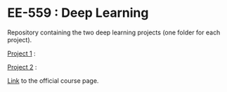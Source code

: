 # EE-559 : Deep Learning

Repository containing the two deep learning projects (one folder for each project).

[Project 1]() : 

[Project 2]() : 

[Link](http://edu.epfl.ch/coursebook/en/deep-learning-EE-559) to the official course page.